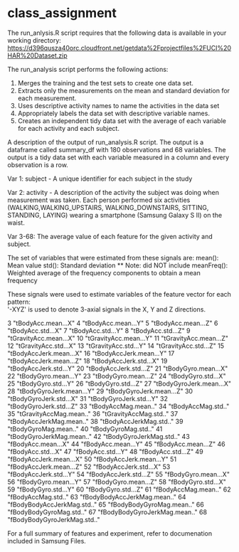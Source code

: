 # class_assignment

The run_anlysis.R script requires that the following data is available in your working directory: 
https://d396qusza40orc.cloudfront.net/getdata%2Fprojectfiles%2FUCI%20HAR%20Dataset.zip 

The run_analysis script performs the following actions: 
  1. Merges the training and the test sets to create one data set.
  2. Extracts only the measurements on the mean and standard deviation for each measurement. 
  3. Uses descriptive activity names to name the activities in the data set
  4. Appropriately labels the data set with descriptive variable names. 
  5. Creates an independent tidy data set with the average of each variable for each activity and each subject.

A description of the output of run_analysis.R script. The output is a dataframe called summary_df with 180 observations and 68 variables. The output is a tidy data set with each variable measured in a column and every observation is a row. 

Var 1: subject - A unique identifier for each subject in the study

Var 2: activity - A description of the activity the subject was doing when measurement was taken. Each person performed six activities (WALKING,WALKING_UPSTAIRS, WALKING_DOWNSTAIRS, SITTING, STANDING, LAYING) wearing a smartphone (Samsung Galaxy S II) on the waist. 

Var 3-68: The average value of each feature for the given activity and subject.

The set of variables that were estimated from these signals are: 
mean(): Mean value
std(): Standard deviation
** Note: did NOT include meanFreq(): Weighted average of the frequency components to obtain a mean frequency


These signals were used to estimate variables of the feature vector for each pattern:  
'-XYZ' is used to denote 3-axial signals in the X, Y and Z directions.

3 "tBodyAcc.mean...X"
4 "tBodyAcc.mean...Y"
5 "tBodyAcc.mean...Z"
6 "tBodyAcc.std...X"
7 "tBodyAcc.std...Y"
8 "tBodyAcc.std...Z"
9 "tGravityAcc.mean...X"
10 "tGravityAcc.mean...Y"
11 "tGravityAcc.mean...Z"
12 "tGravityAcc.std...X"
13 "tGravityAcc.std...Y"
14 "tGravityAcc.std...Z"
15 "tBodyAccJerk.mean...X"
16 "tBodyAccJerk.mean...Y"
17 "tBodyAccJerk.mean...Z"
18 "tBodyAccJerk.std...X"
19 "tBodyAccJerk.std...Y"
20 "tBodyAccJerk.std...Z"
21 "tBodyGyro.mean...X"
22 "tBodyGyro.mean...Y"
23 "tBodyGyro.mean...Z"
24 "tBodyGyro.std...X"
25 "tBodyGyro.std...Y"
26 "tBodyGyro.std...Z"
27 "tBodyGyroJerk.mean...X"
28 "tBodyGyroJerk.mean...Y"
29 "tBodyGyroJerk.mean...Z"
30 "tBodyGyroJerk.std...X"
31 "tBodyGyroJerk.std...Y"
32 "tBodyGyroJerk.std...Z"
33 "tBodyAccMag.mean.."
34 "tBodyAccMag.std.."
35 "tGravityAccMag.mean.."
36 "tGravityAccMag.std.."
37 "tBodyAccJerkMag.mean.."
38 "tBodyAccJerkMag.std.."
39 "tBodyGyroMag.mean.."
40 "tBodyGyroMag.std.."
41 "tBodyGyroJerkMag.mean.."
42 "tBodyGyroJerkMag.std.."
43 "fBodyAcc.mean...X"
44 "fBodyAcc.mean...Y"
45 "fBodyAcc.mean...Z"
46 "fBodyAcc.std...X"
47 "fBodyAcc.std...Y"
48 "fBodyAcc.std...Z"
49 "fBodyAccJerk.mean...X"
50 "fBodyAccJerk.mean...Y"
51 "fBodyAccJerk.mean...Z"
52 "fBodyAccJerk.std...X"
53 "fBodyAccJerk.std...Y"
54 "fBodyAccJerk.std...Z"
55 "fBodyGyro.mean...X"
56 "fBodyGyro.mean...Y"
57 "fBodyGyro.mean...Z"
58 "fBodyGyro.std...X"
59 "fBodyGyro.std...Y"
60 "fBodyGyro.std...Z"
61 "fBodyAccMag.mean.."
62 "fBodyAccMag.std.."
63 "fBodyBodyAccJerkMag.mean.."
64 "fBodyBodyAccJerkMag.std.."
65 "fBodyBodyGyroMag.mean.."
66 "fBodyBodyGyroMag.std.."
67 "fBodyBodyGyroJerkMag.mean.."
68 "fBodyBodyGyroJerkMag.std.."


For a full summary of features and experiment, refer to documenation included in Samsung Files. 
